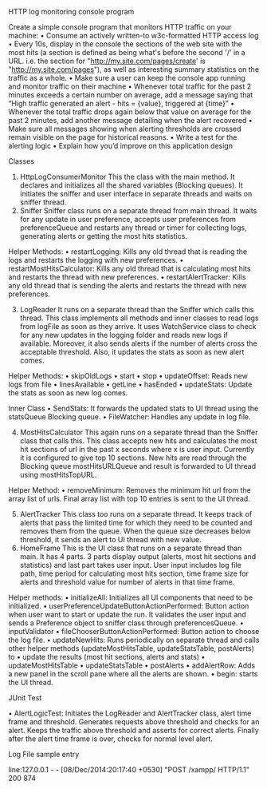 HTTP log monitoring console program

Create a simple console program that monitors HTTP traffic on your machine:
•	Consume an actively written-to w3c-formatted HTTP access log
•	Every 10s, display in the console the sections of the web site with the most hits (a section is defined as being what's before the second '/' in a URL. i.e. the section for "http://my.site.com/pages/create' is "http://my.site.com/pages"), as well as interesting summary statistics on the traffic as a whole.
•	Make sure a user can keep the console app running and monitor traffic on their machine
•	Whenever total traffic for the past 2 minutes exceeds a certain number on average, add a message saying that “High traffic generated an alert - hits = {value}, triggered at {time}”
•	Whenever the total traffic drops again below that value on average for the past 2 minutes, add another message detailing when the alert recovered
•	Make sure all messages showing when alerting thresholds are crossed remain visible on the page for historical reasons.
•	Write a test for the alerting logic
•	Explain how you’d improve on this application design


Classes

1.	HttpLogConsumerMonitor
This the class with the main method. It declares and initializes all the shared variables (Blocking queues). It initiates the sniffer and user interface in separate threads and waits on sniffer thread.
2.	Sniffer
Sniffer class runs on a separate thread from main thread. It waits for any update in user preference, accepts user preferences from preferenceQueue and restarts any thread or timer for collecting logs, generating alerts or getting the most hits statistics.

Helper Methods:
•	restartLogging: Kills any old thread that is reading the logs and restarts the logging with new preferences.
•	restartMostHitsCalculator: Kills any old thread that is calculating most hits and restarts the thread with new preferences.
•	restartAlertTracker: Kills any old thread that is sending the alerts and restarts the thread with new preferences.

3.	LogReader
It runs on a separate thread than the Sniffer which calls this thread. This class implements all methods and inner classes to read logs from logFile as soon as they arrive. It uses WatchService class to check for any new updates in the logging folder and reads new logs if available.
Moreover, it also sends alerts if the number of alerts cross the acceptable threshold. Also, it updates the stats as soon as new alert comes.

Helper Methods:
•	skipOldLogs
•	start
•	stop
•	updateOffset: Reads new logs from file
•	linesAvailable
•	getLine
•	hasEnded
•	updateStats: Update the stats as soon as new log comes.

Inner Class
•	SendStats: It forwards the updated stats to UI thread using the statsQueue Blocking queue.
•	FileWatcher: Handles any update in log file.

4.	MostHitsCalculator
This again runs on a separate thread than the Sniffer class that calls this. This class accepts new hits and calculates the most hit sections of url in the past x seconds where x is user input. Currently it is configured to give top 10 sections. New hits are read through the Blocking queue mostHitsURLQueue and result is forwarded to UI thread using mostHitsTopURL.

Helper Method:
•	removeMinimum: Removes the minimum hit url from the array list of urls. Final array list with top 10 entries is sent to the UI thread.

5.	AlertTracker
This class too runs on a separate thread. It keeps track of alerts that pass the limited time for which they need to	 be counted and removes them from the queue. When the queue size decreases below threshold, it sends an alert to UI thread with new value.
6.	HomeFrame
This is the UI class that runs on a separate thread than main. It has 4 parts. 3 parts display output (alerts, most hit sections and statistics) and last part takes user input. User input includes log file path, time period for calculating most hits section, time frame size for alerts and threshold value for number of alerts in that time frame.

Helper methods:
•	initializeAll: Initializes all UI components that need to be initialized.
•	userPreferenceUpdateButtonActionPerformed: Button action when user want to start or update the run. It validates the user input and sends a Preference object to sniffer class through preferencesQueue.
•	inputValidator
•	fileChooserButtonActionPerformed: Button action to choose the log file.
•	updateNewHits: Runs periodically on separate thread and calls other helper methods (updateMostHitsTable, updateStatsTable, postAlerts) to •	update the results (most hit sections, alerts and stats)
•	updateMostHitsTable
•	updateStatsTable
•	postAlerts
•	addAlertRow: Adds a new panel in the scroll pane where all the alerts are shown.
•	begin: starts the UI thread.

JUnit Test

•	AlertLogicTest: Initiates the LogReader and AlertTracker class, alert time frame and threshold. Generates requests above threshold and checks for an alert. Keeps the traffic above threshold and asserts for correct alerts. Finally after the alert time frame is over, checks for normal level alert.

Log File sample entry

line:127.0.0.1 - - [08/Dec/2014:20:17:40 +0530] "POST /xampp/ HTTP/1.1" 200 874

